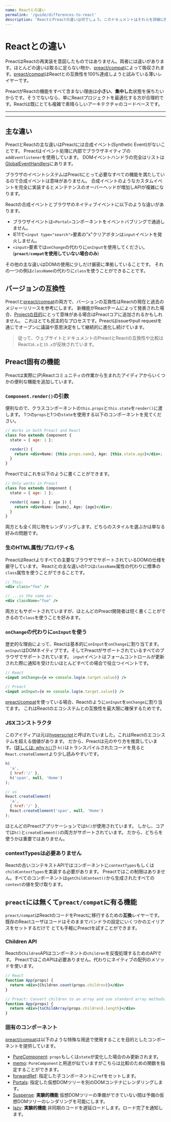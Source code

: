 ```yaml
---
name: Reactとの違い
permalink: '/guide/differences-to-react'
description: 'ReactとPreactの違いは何でしょう。このドキュメントはそれらを詳細に解説します。'
---
```


# Reactとの違い

PreactはReactの再実装を意図したものではありません。両者には違いがあります。ほとんどの違いは取るに足らない物か、[preact/compat]によって吸収されます。[preact/compat]はReactとの互換性を100%達成しようと試みている薄いレイヤーです。

PreactがReactの機能をすべて含まない理由は**小さい**、**集中した**状態を保ちたいからです。そうでないなら、単にReactプロジェクトを最適化する方が合理的です。Reactは既にとても複雑で素晴らしいアーキテクチャのコードベースです。

---

<div><toc></toc></div>

---

## 主な違い

PreactとReactの主な違いはPreactには合成イベント(Synthetic Event)がないことです。
Preactはイベント処理に内部でブラウザネイティブの`addEventlistener`を使用しています。
DOMイベントハンドラの完全はリストは[GlobalEventHandlers]にあります。

ブラウザのイベントシステムはPreactにとって必要なすべての機能を満たしているので合成イベントは意味がありません。
合成イベントのようなカスタムイベントを完全に実装するとメンテナンスのオーバーヘッドが増加しAPIが複雑になります。

Reactの合成イベントとブラウザのネイティブイベントに以下のような違いがあります。

- ブラウザイベントは`<Portal>`コンポーネントをイベントバブリングで通過しません。
- IE11で`<input type="search">`要素の"x"クリアボタンは`input`イベントを発火しません。
- `<input>`要素では`onChange`の代わりに`onInput`を使用してください。 (**`preact/compat`を使用していない場合のみ**)

その他の主な違いはDOMの使用に少しだけ厳密に準拠していることです。
それの一つの例は`className`の代わりに`class`を使うことができることです。

## バージョンの互換性

Preactと[preact/compat]の両方で、バーションの互換性はReactの現在と過去のメジャーリリースを参考にします。
新機能がReactチームによって発表された場合、[Projectの目的]にとって意味がある場合はPreactコアに追加されるかもしれません。
これはとても民主的なプロセスです。Preactはissueやpull requestを通じでオープンに議論や意思決定をして継続的に進化し続けています。

> 従って、ウェブサイトとドキュメントのPreactとReactの互換性や比較はReact`16.x`と`15.x`が反映されています。

## Preact固有の機能

Preactは実際に(P)Reactコミュニティの作業から生まれたアイディアからいくつかの便利な機能を追加しています。

### `Component.render()`の引数

便利なので、クラスコンポーネントの`this.props`と`this.state`を`render()`に渡します。
1つの`props`と1つの`state`を使用する以下のコンポーネントを見てください。

```jsx
// Works in both Preact and React
class Foo extends Component {
  state = { age: 1 };

  render() {
    return <div>Name: {this.props.name}, Age: {this.state.age}</div>;
  }
}
```

Preactではこれを以下のように書くことができます。

```jsx
// Only works in Preact
class Foo extends Component {
  state = { age: 1 };

  render({ name }, { age }) {
    return <div>Name: {name}, Age: {age}</div>;
  }
}
```

両方とも全く同じ物をレンダリングします。どちらのスタイルを選ぶかは単なる好みの問題です。

### 生のHTML属性/プロパティ名

PreactはReactよりすべての主要なブラウザでサポートされているDOMの仕様を厳守しています。
Reactとの主な違いの1つは`className`属性の代わりに標準の`class`属性を使うことができることです。

```jsx
// This:
<div class="foo" />

// ...is the same as:
<div className="foo" />
```

両方ともサポートされていますが、ほとんどのPreact開発者は短く書くことができるので`class`を使うことを好みます。

### `onChange`の代わりに`onInput`を使う

歴史的な理由によって、Reactは基本的に`onInput`を`onChange`に割り当てます。
`onInput`はDOMネイティブです。そしてPreactがサポートされているすべてのブラウザでサポートされています。
`input`イベントはフォームコントロールが更新された際に通知を受けたいほとんどすべての場合で役立つイベントです。

```jsx
// React
<input onChange={e => console.log(e.target.value)} />

// Preact
<input onInput={e => console.log(e.target.value)} />
```

[preact/compat]を使っている場合、Reactのように`onInput`を`onChange`に割り当てます。
これはReactのエコシステムとの互換性を最大限に確保するためです。

### JSXコンストラクタ

このアイディアは元は[hyperscript]と呼ばれていました。これはReactのエコシステムを超える価値があります。
だから、Preactは元のやり方を推奨しています。([詳しくは: why `h()`?](http://jasonformat.com/wtf-is-jsx))
`h()`はトランスパイルされたコードを見ると`React.createElement`より少し読みやすいです。

```js
h(
  'a',
  { href:'/' },
  h('span', null, 'Home')
);

// vs
React.createElement(
  'a',
  { href:'/' },
  React.createElement('span', null, 'Home')
);
```

ほとんどのPreactアプリケーションでは`h()`が使用されています。
しかし、コアでは`h()`と`createElement()`の両方がサポートされています。
だから、どちらを使うかは重要ではありません。

### contextTypesは必要ありません

Reactの古いコンテキストAPIではコンポーネントに`contextTypes`もしくは`childContextTypes`を実装する必要があります。
Preactではこの制限はありません。すべてのコンポーネントは`getChildContext()`から生成されたすべての`context`の値を受け取ります。

## `preact`には無くて`preact/compat`に有る機能

`preact/compat`はReactのコードをPreactに移行するための**互換**レイヤーです。
既存のReactユーザはコードはそのままでバンドラの設定にいくつかのエイリアスをセットするだけで
とても手軽にPreactを試すことができます。

### Children API

Reactの`Children`APIはコンポーネントの`children`を反復処理するためのAPIです。
PreactではこのAPIは必要ありません。代わりにネイティブの配列のメソッドを使います。

```jsx
// React
function App(props) {
  return <div>{Children.count(props.children)}</div>
}

// Preact: Convert children to an array and use standard array methods.
function App(props) {
  return <div>{toChildArray(props.children).length}</div>
}
```

### 固有のコンポーネント

[preact/compat]は以下のような特殊な用途で使用することを目的としたコンポーネントを提供しています。

- [PureComponent](/guide/v10/switching-to-preact#purecomponent): `props`もしくは`state`が変化した場合のみ更新されます。
- [memo](/guide/v10/switching-to-preact#memo): `PureComponent`と用途が似ていますがこちらは比較のための関数を指定することができます。
- [forwardRef](/guide/v10/switching-to-preact#forwardRef): 指定した子コンポーネントに`ref`をセットします。
- [Portals](/guide/v10/switching-to-preact#portals): 指定した仮想DOMツリーを別のDOMコンテナにレンダリングします。
- [Suspense](/guide/v10/switching-to-preact#suspense): **実験的機能** 仮想DOMツリーの準備ができていない間は予備の仮想DOMツリーのレンダリングを可能にします。
- [lazy](/guide/v10/switching-to-preact#suspense): **実験的機能** 非同期のコードを遅延ロードします。ロード完了を通知します。

[Projectの目的]: /about/project-goals
[hyperscript]: https://github.com/dominictarr/hyperscript
[preact/compat]: /guide/v10/switching-to-preact
[GlobalEventHandlers]: https://developer.mozilla.org/en-US/docs/Web/API/GlobalEventHandlers
